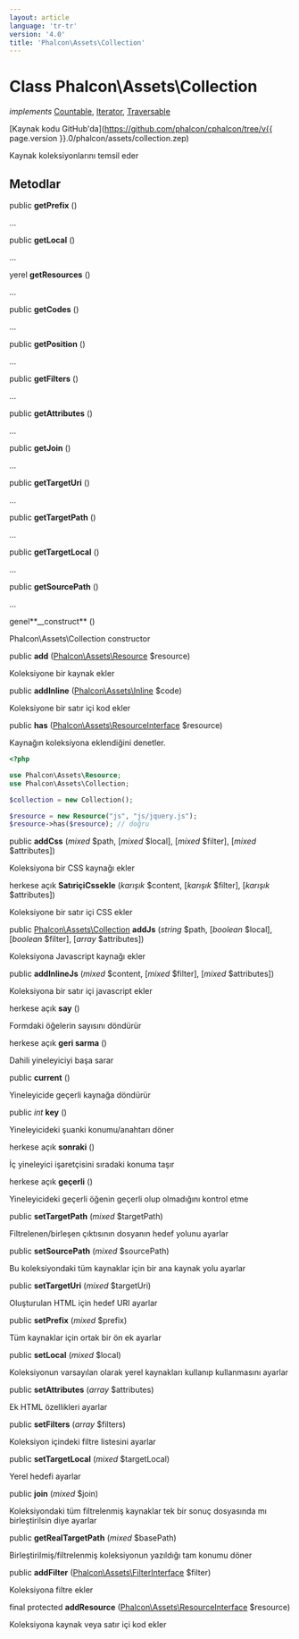 ```yaml
---
layout: article
language: 'tr-tr'
version: '4.0'
title: 'Phalcon\Assets\Collection'
---
```

# Class **Phalcon\Assets\Collection**

*implements* [Countable](https://php.net/manual/en/class.countable.php), [Iterator](https://php.net/manual/en/class.iterator.php), [Traversable](https://php.net/manual/en/class.traversable.php)

[Kaynak kodu GitHub'da](https://github.com/phalcon/cphalcon/tree/v{{ page.version }}.0/phalcon/assets/collection.zep)

Kaynak koleksiyonlarını temsil eder

## Metodlar

public **getPrefix** ()

...

public **getLocal** ()

...

yerel **getResources** ()

...

public **getCodes** ()

...

public **getPosition** ()

...

public **getFilters** ()

...

public **getAttributes** ()

...

public **getJoin** ()

...

public **getTargetUri** ()

...

public **getTargetPath** ()

...

public **getTargetLocal** ()

...

public **getSourcePath** ()

...

genel**__construct** ()

Phalcon\Assets\Collection constructor

public **add** ([Phalcon\Assets\Resource](Phalcon_Assets_Resource) $resource)

Koleksiyone bir kaynak ekler

public **addInline** ([Phalcon\Assets\Inline](Phalcon_Assets_Inline) $code)

Koleksiyone bir satır içi kod ekler

public **has** ([Phalcon\Assets\ResourceInterface](Phalcon_Assets_ResourceInterface) $resource)

Kaynağın koleksiyona eklendiğini denetler.

```php
<?php

use Phalcon\Assets\Resource;
use Phalcon\Assets\Collection;

$collection = new Collection();

$resource = new Resource("js", "js/jquery.js");
$resource->has($resource); // doğru

```

public **addCss** (*mixed* $path, [*mixed* $local], [*mixed* $filter], [*mixed* $attributes])

Koleksiyona bir CSS kaynağı ekler

herkese açık **SatıriçiCssekle** (*karışık* $content, [*karışık* $filter], [*karışık* $attributes])

Koleksiyone bir satır içi CSS ekler

public [Phalcon\Assets\Collection](Phalcon_Assets_Collection) **addJs** (*string* $path, [*boolean* $local], [*boolean* $filter], [*array* $attributes])

Koleksiyona Javascript kaynağı ekler

public **addInlineJs** (*mixed* $content, [*mixed* $filter], [*mixed* $attributes])

Koleksiyona bir satır içi javascript ekler

herkese açık **say** ()

Formdaki öğelerin sayısını döndürür

herkese açık **geri sarma** ()

Dahili yineleyiciyi başa sarar

public **current** ()

Yineleyicide geçerli kaynağa döndürür

public *int* **key** ()

Yineleyicideki şuanki konumu/anahtarı döner

herkese açık **sonraki** ()

İç yineleyici işaretçisini sıradaki konuma taşır

herkese açık **geçerli** ()

Yineleyicideki geçerli öğenin geçerli olup olmadığını kontrol etme

public **setTargetPath** (*mixed* $targetPath)

Filtrelenen/birleşen çıktısının dosyanın hedef yolunu ayarlar

public **setSourcePath** (*mixed* $sourcePath)

Bu koleksiyondaki tüm kaynaklar için bir ana kaynak yolu ayarlar

public **setTargetUri** (*mixed* $targetUri)

Oluşturulan HTML için hedef URI ayarlar

public **setPrefix** (*mixed* $prefix)

Tüm kaynaklar için ortak bir ön ek ayarlar

public **setLocal** (*mixed* $local)

Koleksiyonun varsayılan olarak yerel kaynakları kullanıp kullanmasını ayarlar

public **setAttributes** (*array* $attributes)

Ek HTML özellikleri ayarlar

public **setFilters** (*array* $filters)

Koleksiyon içindeki filtre listesini ayarlar

public **setTargetLocal** (*mixed* $targetLocal)

Yerel hedefi ayarlar

public **join** (*mixed* $join)

Koleksiyondaki tüm filtrelenmiş kaynaklar tek bir sonuç dosyasında mı birleştirilsin diye ayarlar

public **getRealTargetPath** (*mixed* $basePath)

Birleştirilmiş/filtrelenmiş koleksiyonun yazıldığı tam konumu döner

public **addFilter** ([Phalcon\Assets\FilterInterface](Phalcon_Assets_FilterInterface) $filter)

Koleksiyona filtre ekler

final protected **addResource** ([Phalcon\Assets\ResourceInterface](Phalcon_Assets_ResourceInterface) $resource)

Koleksiyona kaynak veya satır içi kod ekler